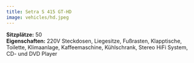 ```yaml
---
title: Setra S 415 GT-HD
image: vehicles/hd.jpeg
---
```


**Sitzplätze:** 50<br>
**Eigenschaften:** 220V Steckdosen, Liegesitze, Fußrasten, Klapptische, Toilette, Klimaanlage, Kaffeemaschine, Kühlschrank, Stereo HiFi System, CD- und DVD Player<br>